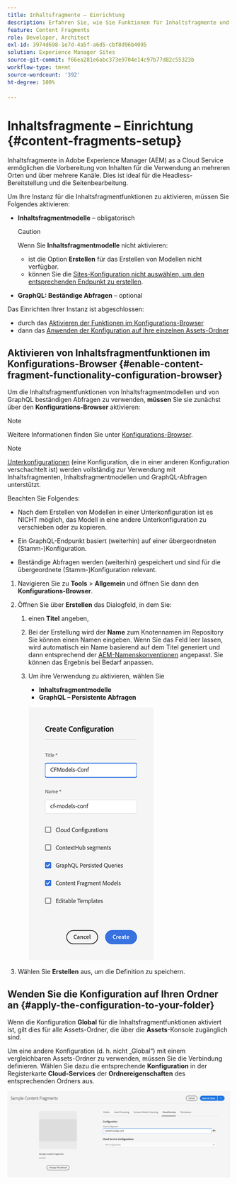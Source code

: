 ```yaml
---
title: Inhaltsfragmente – Einrichtung
description: Erfahren Sie, wie Sie Funktionen für Inhaltsfragmente und GraphQL für die Verwendung mit AEM Headless-Bereitstellungsfunktionen und Seitenbearbeitung aktivieren.
feature: Content Fragments
role: Developer, Architect
exl-id: 3974d698-1e7d-4a5f-a6d5-cbf8d96b4095
solution: Experience Manager Sites
source-git-commit: f66ea281e6abc373e9704e14c97b77d82c55323b
workflow-type: tm+mt
source-wordcount: '392'
ht-degree: 100%

---
```


# Inhaltsfragmente – Einrichtung {#content-fragments-setup}

Inhaltsfragmente in Adobe Experience Manager (AEM) as a Cloud Service ermöglichen die Vorbereitung von Inhalten für die Verwendung an mehreren Orten und über mehrere Kanäle. Dies ist ideal für die Headless-Bereitstellung und die Seitenbearbeitung.

Um Ihre Instanz für die Inhaltsfragmentfunktionen zu aktivieren, müssen Sie Folgendes aktivieren:

* **Inhaltsfragmentmodelle** – obligatorisch

  >[!CAUTION]
  >
  >Wenn Sie **Inhaltsfragmentmodelle** nicht aktivieren:
  >
  >* ist die Option **Erstellen** für das Erstellen von Modellen nicht verfügbar.
  >* können Sie die [Sites-Konfiguration nicht auswählen, um den entsprechenden Endpunkt zu erstellen](/help/headless/graphql-api/graphql-endpoint.md).

* **GraphQL: Beständige Abfragen** – optional

Das Einrichten Ihrer Instanz ist abgeschlossen:

* durch das [Aktivieren der Funktionen im Konfigurations-Browser](#enable-content-fragment-functionality-configuration-browser)
* dann das [Anwenden der Konfiguration auf Ihre einzelnen Assets-Ordner](#apply-the-configuration-to-your-folder)

## Aktivieren von Inhaltsfragmentfunktionen im Konfigurations-Browser {#enable-content-fragment-functionality-configuration-browser}

Um die Inhaltsfragmentfunktionen von Inhaltsfragmentmodellen und von GraphQL beständigen Abfragen zu verwenden, **müssen** Sie sie zunächst über den **Konfigurations-Browser** aktivieren:

>[!NOTE]
>
>Weitere Informationen finden Sie unter [Konfigurations-Browser](/help/implementing/developing/introduction/configurations.md#using-configuration-browser).

>[!NOTE]
>
>[Unterkonfigurationen](/help/implementing/developing/introduction/configurations.md#configuration-resolution) (eine Konfiguration, die in einer anderen Konfiguration verschachtelt ist) werden vollständig zur Verwendung mit Inhaltsfragmenten, Inhaltsfragmentmodellen und GraphQL-Abfragen unterstützt.
>
>Beachten Sie Folgendes:
>
>* Nach dem Erstellen von Modellen in einer Unterkonfiguration ist es NICHT möglich, das Modell in eine andere Unterkonfiguration zu verschieben oder zu kopieren.
>
>* Ein GraphQL-Endpunkt basiert (weiterhin) auf einer übergeordneten (Stamm-)Konfiguration.
>
>* Beständige Abfragen werden (weiterhin) gespeichert und sind für die übergeordnete (Stamm-)Konfiguration relevant.

1. Navigieren Sie zu **Tools** > **Allgemein** und öffnen Sie dann den **Konfigurations-Browser**.

1. Öffnen Sie über **Erstellen** das Dialogfeld, in dem Sie:

   1. einen **Titel** angeben,
   1. Bei der Erstellung wird der **Name** zum Knotennamen im Repository
Sie können einen Namen eingeben. Wenn Sie das Feld leer lassen, wird automatisch ein Name basierend auf dem Titel generiert und dann entsprechend der [AEM-Namenskonventionen](/help/implementing/developing/introduction/naming-conventions.md) angepasst. Sie können das Ergebnis bei Bedarf anpassen.
   1. Um ihre Verwendung zu aktivieren, wählen Sie
      * **Inhaltsfragmentmodelle**
      * **GraphQL – Persistente Abfragen**

      ![Konfiguration definieren](assets/cf-setup-create-conf.png)

1. Wählen Sie **Erstellen** aus, um die Definition zu speichern.

## Wenden Sie die Konfiguration auf Ihren Ordner an {#apply-the-configuration-to-your-folder}

Wenn die Konfiguration **Global** für die Inhaltsfragmentfunktionen aktiviert ist, gilt dies für alle Assets-Ordner, die über die **Assets**-Konsole zugänglich sind.

Um eine andere Konfiguration (d. h. nicht „Global“) mit einem vergleichbaren Assets-Ordner zu verwenden, müssen Sie die Verbindung definieren. Wählen Sie dazu die entsprechende **Konfiguration** in der Registerkarte **Cloud-Services** der **Ordnereigenschaften** des entsprechenden Ordners aus.

![Konfiguration anwenden](assets/cf-setup-apply-conf.png)
